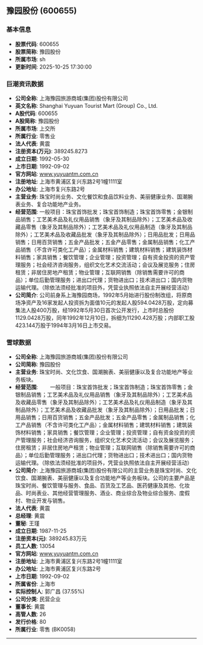 ## 豫园股份 (600655)

### 基本信息

- **股票代码**: 600655
- **股票简称**: 豫园股份
- **所属市场**: sh
- **更新时间**: 2025-10-25 17:30:00

### 巨潮资讯数据

- **公司全称**: 上海豫园旅游商城(集团)股份有限公司
- **英文名称**: Shanghai Yuyuan Tourist Mart (Group) Co., Ltd.
- **A股代码**: 600655
- **A股简称**: 豫园股份
- **所属市场**: 上交所
- **所属行业**: 零售业
- **法人代表**: 黄震
- **注册资本(万元)**: 389245.8273
- **成立日期**: 1992-05-30
- **上市日期**: 1992-09-02
- **官方网站**: www.yuyuantm.com.cn
- **注册地址**: 上海市黄浦区复兴东路2号1幢1111室
- **办公地址**: 上海市复兴东路2号
- **主营业务**: 珠宝时尚业务、文化餐饮和食品饮料业务、美丽健康业务、国潮腕表业务、复合功能地产业务。
- **经营范围**: 一般项目：珠宝首饰批发；珠宝首饰制造；珠宝首饰零售；金银制品销售；工艺美术品及礼仪用品销售（象牙及其制品除外）；工艺美术品及收藏品零售（象牙及其制品除外）；工艺美术品及礼仪用品制造（象牙及其制品除外）；工艺美术品及收藏品批发（象牙及其制品除外）；日用品批发；日用品销售；日用百货销售；五金产品批发；五金产品零售；金属制品销售；化工产品销售（不含许可类化工产品）；金属材料销售；建筑材料销售；建筑装饰材料销售；家具销售；餐饮管理；企业管理；投资管理；自有资金投资的资产管理服务；社会经济咨询服务，组织文化艺术交流活动；会议及展览服务；住房租赁；非居住房地产租赁；物业管理；互联网销售（除销售需要许可的商品）；单位后勤管理服务；进出口代理；货物进出口；技术进出口；国内货物运输代理。（除依法须经批准的项目外，凭营业执照依法自主开展经营活动）
- **公司简介**: 公司前身系上海豫园商场，1992年5月始进行股份制改组，将原商场净资产及16家发起人投资拆为面值10元的发起人股594.0428万股，定向募集法人股400万股，经1992年5月30日首次公开发行，上市时总股份1129.0428万股，同年1992年12月10日，拆细为11290.428万股；内部职工股423.144万股于1994年3月16日上市交易。

### 雪球数据

- **公司全称**: 上海豫园旅游商城(集团)股份有限公司
- **公司简称**: 豫园股份
- **主营业务**: 珠宝时尚、文化饮食、国潮腕表、美丽健康以及复合功能地产等业务板块。
- **经营范围**: 　　一般项目：珠宝首饰批发；珠宝首饰制造；珠宝首饰零售；金银制品销售；工艺美术品及礼仪用品销售（象牙及其制品除外）；工艺美术品及收藏品零售（象牙及其制品除外）；工艺美术品及礼仪用品制造（象牙及其制品除外）；工艺美术品及收藏品批发（象牙及其制品除外）；日用品批发；日用品销售；日用百货销售；五金产品批发；五金产品零售；金属制品销售；化工产品销售（不含许可类化工产品）；金属材料销售；建筑材料销售；建筑装饰材料销售；家具销售；餐饮管理；企业管理；投资管理；自有资金投资的资产管理服务；社会经济咨询服务，组织文化艺术交流活动；会议及展览服务；住房租赁；非居住房地产租赁；物业管理；互联网销售（除销售需要许可的商品）；单位后勤管理服务；进出口代理；货物进出口；技术进出口；国内货物运输代理。（除依法须经批准的项目外，凭营业执照依法自主开展经营活动）
- **公司简介**: 上海豫园旅游商城(集团)股份有限公司的主营业务是珠宝时尚、文化饮食、国潮腕表、美丽健康以及复合功能地产等业务板块。公司的主要产品是珠宝时尚、餐饮管理与服务、食品、百货及工艺品、医药健康及其他、化妆品、时尚表业、其他经营管理服务、酒业、商业综合及物业综合服务、度假村、物业开发与销售。
- **法人代表**: 黄震
- **总经理**: 黄震
- **董秘**: 王瑾
- **成立日期**: 1987-11-25
- **注册资本(元)**: 389245.83万元
- **员工人数**: 13054
- **官方网站**: www.yuyuantm.com.cn
- **注册地址**: 上海市黄浦区复兴东路2号1幢1111室
- **办公地址**: 上海市黄浦区复兴东路2号
- **上市日期**: 1992-09-02
- **所属省份**: 上海市
- **实际控制人**: 郭广昌 (37.55%)
- **公司分类**: 民营企业
- **董事长**: 黄震
- **高管人数**: 26
- **发行价格**: 80
- **所属行业**: 零售 (BK0058)

---